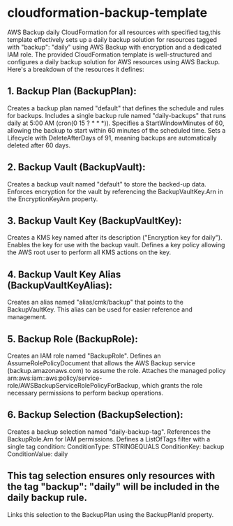 # cloudformation-backup-template
AWS Backup daily CloudFormation for all resources with specified tag,this template effectively sets up a daily backup solution for resources tagged with "backup": "daily" using AWS Backup with encryption and a dedicated IAM role.
The provided CloudFormation template is well-structured and configures a daily backup solution for AWS resources using AWS Backup. Here's a breakdown of the resources it defines:

## 1. Backup Plan (BackupPlan):

Creates a backup plan named "default" that defines the schedule and rules for backups.
Includes a single backup rule named "daily-backups" that runs daily at 5:00 AM (cron(0 15 ? * * *)).
Specifies a StartWindowMinutes of 60, allowing the backup to start within 60 minutes of the scheduled time.
Sets a Lifecycle with DeleteAfterDays of 91, meaning backups are automatically deleted after 60 days.

## 2. Backup Vault (BackupVault):

Creates a backup vault named "default" to store the backed-up data.
Enforces encryption for the vault by referencing the BackupVaultKey.Arn in the EncryptionKeyArn property.

## 3. Backup Vault Key (BackupVaultKey):

Creates a KMS key named after its description ("Encryption key for daily").
Enables the key for use with the backup vault.
Defines a key policy allowing the AWS root user to perform all KMS actions on the key.

## 4. Backup Vault Key Alias (BackupVaultKeyAlias):

Creates an alias named "alias/cmk/backup" that points to the BackupVaultKey.
This alias can be used for easier reference and management.
## 5. Backup Role (BackupRole):

Creates an IAM role named "BackupRole".
Defines an AssumeRolePolicyDocument that allows the AWS Backup service (backup.amazonaws.com) to assume the role.
Attaches the managed policy arn:aws:iam::aws:policy/service-role/AWSBackupServiceRolePolicyForBackup, which grants the role necessary permissions to perform backup operations.

## 6. Backup Selection (BackupSelection):

Creates a backup selection named "daily-backup-tag".
References the BackupRole.Arn for IAM permissions.
Defines a ListOfTags filter with a single tag condition:
ConditionType: STRINGEQUALS
ConditionKey: backup
ConditionValue: daily

## This tag selection ensures only resources with the tag "backup": "daily" will be included in the daily backup rule.
Links this selection to the BackupPlan using the BackupPlanId property.


